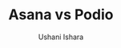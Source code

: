 ---
is_programmatic_layout_6: true
draft: false
title: "Asana vs Podio"
snippet: "Asana vs Podio"
image:
  src: /images/pseo/asana-vs-podio.png
  alt: "project management, collaboration, customization, productivity"
publishDate: 2024-11-29
category: ""
author: "Ushani Ishara"
tags:
  - "Marketing"
  - "Tips"
  - "Open-Source"
  - "Team"
tools:
  Asana:
    sub_title: "Simplifying Team Collaboration"
    main_content: Asana is known for its intuitive interface and straightforward approach to task management. It's perfect for teams looking for a tool that prioritizes simplicity without sacrificing essential project-tracking features. From creating task boards to assigning deadlines, Asana shines in its ability to keep projects moving seamlessly. However, some users find its features limiting when it comes to advanced customization or scalability for larger, more complex workflows.
    features: ["Visual project views, including timelines, boards, and calendars.", "Simple task assignment with due dates and priority levels.", "Integration with tools like Slack, Google Workspace, and Microsoft Teams.", "Easy-to-use mobile app for project updates on the go."]
    analytics_rate: "⭐⭐⭐⭐⭐"
    analytics_review: "Clear and effective"
    customization_rate: "⭐⭐⭐"
    customization_review: "Basic customization"
    collaboration_features_rate: "⭐⭐⭐⭐"
    collaboration_features_review: "Strong collaboration tools"
    self_hosted: false
    open_source: false
    pricing: "Free & Paid plans"
  Podio:
    sub_title: "Customizable Work Management"
    main_content: "Podio is recognized for its highly customizable workspace, allowing teams to tailor their project management experience to fit their specific needs. It’s ideal for organizations that require flexibility and adaptability in their workflows. While its customization options are extensive, new users may face a steeper learning curve as they navigate through its features."
    features: ["Customizable app creation for various project needs.", "Collaboration tools including comments, chat, and file sharing.", "Integration with various third-party applications like Dropbox, Google Drive, and Zapier.", "Mobile app for on-the-go access to projects and tasks."]
    analytics_rate: "⭐⭐⭐⭐"
    analytics_review: "Flexible and functional"
    customization_rate: "⭐⭐⭐⭐⭐"
    customization_review: "Extensive customization options"
    collaboration_features_rate: "⭐⭐⭐⭐"
    collaboration_features_review: "Good collaboration capabilities"
    self_hosted: true
    open_source: false
    pricing: "Free & Paid plans"
description: Discover the best project management tools for your business. Compare Asana, Podio, and Worklenz to find the perfect open-source alternative.
related: [asana-vs-meistertask, asana-vs-flowlu, asana-vs-taskworld, asana-vs-zenkit]
---